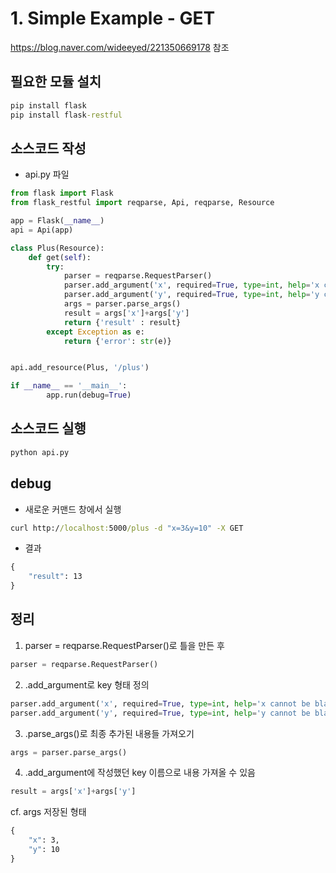 # 1. Simple Example - GET

https://blog.naver.com/wideeyed/221350669178 참조

## 필요한 모듈 설치
```cmd
pip install flask
pip install flask-restful
```

## 소스코드 작성
- api.py 파일
```Python
from flask import Flask
from flask_restful import reqparse, Api, reqparse, Resource

app = Flask(__name__)
api = Api(app)

class Plus(Resource):
    def get(self):
        try:
            parser = reqparse.RequestParser()
            parser.add_argument('x', required=True, type=int, help='x cannot be blank')
            parser.add_argument('y', required=True, type=int, help='y cannot be blank')
            args = parser.parse_args()
            result = args['x']+args['y']
            return {'result' : result}
        except Exception as e:
            return {'error': str(e)}


api.add_resource(Plus, '/plus')

if __name__ == '__main__':
        app.run(debug=True)
```

## 소스코드 실행
```cmd
python api.py
```

## debug
- 새로운 커맨드 창에서 실행
```cmd
curl http://localhost:5000/plus -d "x=3&y=10" -X GET
```
- 결과
```cmd
{
    "result": 13
}
```

## 정리

  
1. parser = reqparse.RequestParser()로 틀을 만든 후
```Python
parser = reqparse.RequestParser()
```
2. .add_argument로 key 형태 정의
```Python
parser.add_argument('x', required=True, type=int, help='x cannot be blank')
parser.add_argument('y', required=True, type=int, help='y cannot be blank')
```
3. .parse_args()로 최종 추가된 내용들 가져오기
```Python
args = parser.parse_args()
```
4. .add_argument에 작성했던 key 이름으로 내용 가져올 수 있음
```Python
result = args['x']+args['y']
```
cf. args 저장된 형태
```cmd
{
    "x": 3,
    "y": 10
}
```
